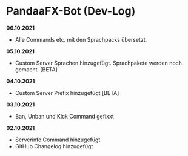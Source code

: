 # PandaaFX-Bot (Dev-Log)
**06.10.2021**
- Alle Commands etc. mit den Sprachpacks übersetzt.

**05.10.2021**
- Custom Server Sprachen hinzugefügt. Sprachpakete werden noch gemacht. [BETA]

**04.10.2021**
- Custom Server Prefix hinzugefügt [BETA]

**03.10.2021**
- Ban, Unban und Kick Command gefixxt

**02.10.2021**
- Serverinfo Command hinzugefügt
- GitHub Changelog hinzugefügt
